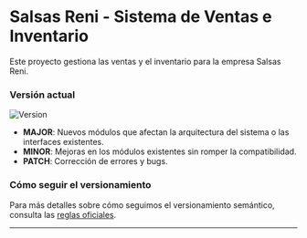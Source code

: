 # Salsas Reni - Sistema de Ventas e Inventario

Este proyecto gestiona las ventas y el inventario para la empresa Salsas Reni.

### Versión actual

![Version](https://img.shields.io/badge/version-v1.0.0-blue)

- **MAJOR**: Nuevos módulos que afectan la arquitectura del sistema o las interfaces existentes.
- **MINOR**: Mejoras en los módulos existentes sin romper la compatibilidad.
- **PATCH**: Corrección de errores y bugs.

### Cómo seguir el versionamiento
Para más detalles sobre cómo seguimos el versionamiento semántico, consulta las [reglas oficiales](https://semver.org/lang/es/).

---
